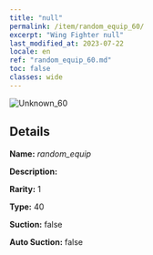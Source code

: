 ```yaml
---
title: "null"
permalink: /item/random_equip_60/
excerpt: "Wing Fighter null"
last_modified_at: 2023-07-22
locale: en
ref: "random_equip_60.md"
toc: false
classes: wide
---
```



 ![Unknown_60](/images/item/random_equip_p.png)



## Details

 **Name:** *random_equip* 

 **Description:** 

 **Rarity:** 1 

 **Type:** 40 

 **Suction:** false 

 **Auto Suction:** false 


